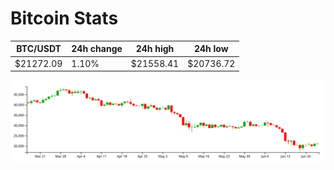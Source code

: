 # Bitcoin Stats

BTC/USDT|24h change|24h high|24h low|
|---|---|---|---|
|$21272.09|1.10%|$21558.41|$20736.72|

<img src="./chart.svg">
